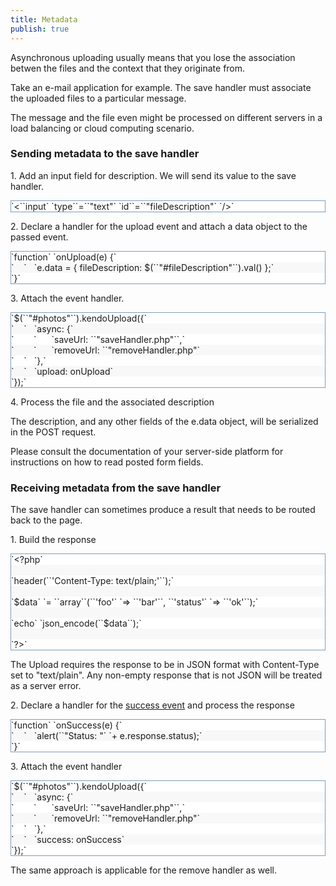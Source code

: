 ```yaml
---
title: Metadata
publish: true
---
```


Asynchronous uploading usually means that you lose the association betwen the files and the context that they originate from. 

Take an e-mail application for example. The save handler must associate the uploaded files to a particular message. 

The message and the file even might be processed on different servers in a load balancing or cloud computing scenario.

### Sending metadata to the save handler

1\. Add an input field for description. We will send its value to the save handler.
 <div class="reCodeBlock" style="border: 1px solid #7f9db9; overflow-y: auto;"> <div style="background-color: #ffffff;"><span><span style="margin-left: 0px ! important;">`&lt;``input` `type``=``"text"` `id``=``"fileDescription"` `/&gt;`</span></span></div> </div> 

2\. Declare a handler for the <a>upload event</a> and attach a data object to the passed event.
 <div class="reCodeBlock" style="border: 1px solid #7f9db9; overflow-y: auto;"> <div style="background-color: #ffffff;"><span><span style="margin-left: 0px ! important;">`function` `onUpload(e) {`</span></span></div> <div style="background-color: #f8f8f8;"><span>`&nbsp;&nbsp;&nbsp;&nbsp;`<span style="margin-left: 12px ! important;">`e.data = { fileDescription: $(``"#fileDescription"``).val() };`</span></span></div> <div style="background-color: #ffffff;"><span><span style="margin-left: 0px ! important;">`}`</span></span></div> </div> 

3\. Attach the event handler.

 <div class="reCodeBlock" style="border: 1px solid #7f9db9; overflow-y: auto;"> <div style="background-color: #ffffff;"><span><span style="margin-left: 0px ! important;">`$(``"#photos"``).kendoUpload({`</span></span></div> <div style="background-color: #f8f8f8;"><span>`&nbsp;&nbsp;&nbsp;&nbsp;`<span style="margin-left: 12px ! important;">`async: {`</span></span></div> <div style="background-color: #ffffff;"><span>`&nbsp;&nbsp;&nbsp;&nbsp;&nbsp;&nbsp;&nbsp;&nbsp;`<span style="margin-left: 24px ! important;">`saveUrl: ``"saveHandler.php"``,`</span></span></div> <div style="background-color: #f8f8f8;"><span>`&nbsp;&nbsp;&nbsp;&nbsp;&nbsp;&nbsp;&nbsp;&nbsp;`<span style="margin-left: 24px ! important;">`removeUrl: ``"removeHandler.php"`</span></span></div> <div style="background-color: #ffffff;"><span>`&nbsp;&nbsp;&nbsp;&nbsp;`<span style="margin-left: 12px ! important;">`},`</span></span></div> <div style="background-color: #f8f8f8;"><span>`&nbsp;&nbsp;&nbsp;&nbsp;`<span style="margin-left: 12px ! important;">`upload: onUpload`</span></span></div> <div style="background-color: #ffffff;"><span><span style="margin-left: 0px ! important;">`});`</span></span></div> </div> 

4\. Process the file and the associated description

The description, and any other fields of the e.data object, will be serialized in the POST request.

Please consult the documentation of your server-side platform for instructions on how to read posted form fields.

### Receiving metadata from the save handler

The save handler can sometimes produce a result that needs to be routed back to the page.

1\. Build the response 

 <div style="border: 1px solid #7f9db9; overflow-y: auto;" class="reCodeBlock"> <div style="background-color: #ffffff;"><span><span style="margin-left: 0px ! important;">`&lt;?php`</span></span></div> <div style="background-color: #f8f8f8;"><span><span style="margin-left: 0px ! important;">&nbsp;</span></span></div> <div style="background-color: #ffffff;"><span><span style="margin-left: 0px ! important;">`header(``'Content-Type: text/plain;'``);`</span></span></div> <div style="background-color: #f8f8f8;"><span><span style="margin-left: 0px ! important;">&nbsp;</span></span></div> <div style="background-color: #ffffff;"><span><span style="margin-left: 0px ! important;">`$data` `= ``array``(``'foo'` `=&gt; ``'bar'``, ``'status'` `=&gt; ``'ok'``);`</span></span></div> <div style="background-color: #f8f8f8;"><span><span style="margin-left: 0px ! important;">&nbsp;</span></span></div> <div style="background-color: #ffffff;"><span><span style="margin-left: 0px ! important;">`echo` `json_encode(``$data``);`</span></span></div> <div style="background-color: #f8f8f8;"><span><span style="margin-left: 0px ! important;">&nbsp;</span></span></div> <div style="background-color: #ffffff;"><span><span style="margin-left: 0px ! important;">`?&gt;`</span></span></div> </div> 

The Upload requires the response to be in JSON format with Content-Type set to "text/plain". Any non-empty response that is not JSON will be treated as a server error.

2\. Declare a handler for the [success event](http://www.kendoui.com/documentation/ui-widgets/upload/events.aspx#success) and process the response

 <div style="border: 1px solid #7f9db9; overflow-y: auto;" class="reCodeBlock"> <div style="background-color: #ffffff;"><span><span style="margin-left: 0px ! important;">`function` `onSuccess(e) {`</span></span></div> <div style="background-color: #f8f8f8;"><span>`&nbsp;&nbsp;&nbsp;&nbsp;`<span style="margin-left: 12px ! important;">`alert(``"Status: "` `+ e.response.status);`</span></span></div> <div style="background-color: #ffffff;"><span><span style="margin-left: 0px ! important;">`}`</span></span></div> </div> 

3\. Attach the event handler

 <div style="border: 1px solid #7f9db9; overflow-y: auto;" class="reCodeBlock"> <div style="background-color: #ffffff;"><span><span style="margin-left: 0px ! important;">`$(``"#photos"``).kendoUpload({`</span></span></div> <div style="background-color: #f8f8f8;"><span>`&nbsp;&nbsp;&nbsp;&nbsp;`<span style="margin-left: 12px ! important;">`async: {`</span></span></div> <div style="background-color: #ffffff;"><span>`&nbsp;&nbsp;&nbsp;&nbsp;&nbsp;&nbsp;&nbsp;&nbsp;`<span style="margin-left: 24px ! important;">`saveUrl: ``"saveHandler.php"``,`</span></span></div> <div style="background-color: #f8f8f8;"><span>`&nbsp;&nbsp;&nbsp;&nbsp;&nbsp;&nbsp;&nbsp;&nbsp;`<span style="margin-left: 24px ! important;">`removeUrl: ``"removeHandler.php"`</span></span></div> <div style="background-color: #ffffff;"><span>`&nbsp;&nbsp;&nbsp;&nbsp;`<span style="margin-left: 12px ! important;">`},`</span></span></div> <div style="background-color: #f8f8f8;"><span>`&nbsp;&nbsp;&nbsp;&nbsp;`<span style="margin-left: 12px ! important;">`success: onSuccess`</span></span></div> <div style="background-color: #ffffff;"><span><span style="margin-left: 0px ! important;">`});`</span></span></div> </div> 

The same approach is applicable for the remove handler as well. 

 